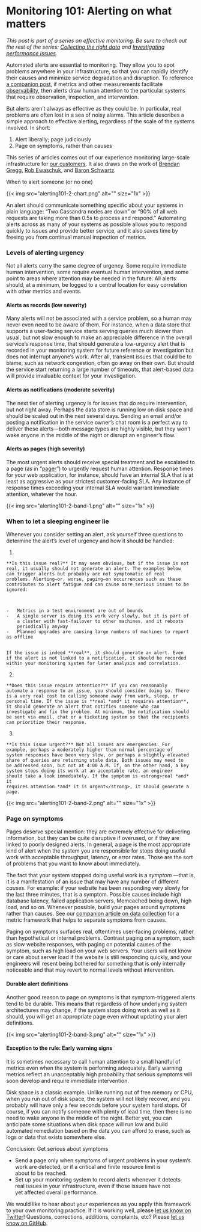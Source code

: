 # Monitoring 101: Alerting on what matters


*This post is part of a series on effective monitoring. Be sure to check out the rest of the series: [Collecting the right data](/blog/monitoring-101-collecting-data/) and [Investigating performance issues](/blog/monitoring-101-investigation/).*

Automated alerts are essential to monitoring. They allow you to spot problems anywhere in your infrastructure, so that you can rapidly identify their causes and minimize service degradation and disruption. To reference [a companion post](/blog/monitoring-101-collecting-data/), if metrics and other measurements facilitate [observability](https://en.wikipedia.org/wiki/Observability), then alerts draw human attention to the particular systems that require observation, inspection, and intervention.



But alerts aren’t always as effective as they could be. In particular, real problems are often lost in a sea of noisy alarms. This article describes a simple approach to effective alerting, regardless of the scale of the systems involved. In short:



1.  Alert liberally; page judiciously
2.  Page on symptoms, rather than causes



This series of articles comes out of our experience monitoring large-scale infrastructure for [our customers](https://www.datadoghq.com/customers/). It also draws on the work of [Brendan Gregg](http://dtdg.co/use-method), [Rob Ewaschuk](http://dtdg.co/philosophy-alerting), and [Baron Schwartz](http://dtdg.co/metrics-attention).



When to alert someone (or no one)



{{< img src="alerting101-2-chart.png" alt="" size="1x" >}}



An alert should communicate something specific about your systems in plain language: “Two Cassandra nodes are down” or “90% of all web requests are taking more than 0.5s to process and respond.” Automating alerts across as many of your systems as possible allows you to respond quickly to issues and provide better service, and it also saves time by freeing you from continual manual inspection of metrics.



### Levels of alerting urgency



Not all alerts carry the same degree of urgency. Some require immediate human intervention, some require eventual human intervention, and some point to areas where attention may be needed in the future. All alerts should, at a minimum, be logged to a central location for easy correlation with other metrics and events.



#### Alerts as records (low severity)



Many alerts will not be associated with a service problem, so a human may never even need to be aware of them. For instance, when a data store that supports a user-facing service starts serving queries much slower than usual, but not slow enough to make an appreciable difference in the overall service’s response time, that should generate a low-urgency alert that is recorded in your monitoring system for future reference or investigation but does not interrupt anyone’s work. After all, transient issues that could be to blame, such as network congestion, often go away on their own. But should the service start returning a large number of timeouts, that alert-based data will provide invaluable context for your investigation.



#### Alerts as notifications (moderate severity)



The next tier of alerting urgency is for issues that do require intervention, but not right away. Perhaps the data store is running low on disk space and should be scaled out in the next several days. Sending an email and/or posting a notification in the service owner’s chat room is a perfect way to deliver these alerts—both message types are highly visible, but they won’t wake anyone in the middle of the night or disrupt an engineer’s flow.



#### Alerts as pages (high severity)



The most urgent alerts should receive special treatment and be escalated to a page (as in “[pager](https://en.wikipedia.org/wiki/Pager)”) to urgently request human attention. Response times for your web application, for instance, should have an internal SLA that is at least as aggressive as your strictest customer-facing SLA. Any instance of response times exceeding your internal SLA would warrant immediate attention, whatever the hour.



{{< img src="alerting101-2-band-1.png" alt="" size="1x" >}}



### When to let a sleeping engineer lie



Whenever you consider setting an alert, ask yourself three questions to determine the alert’s level of urgency and how it should be handled:



1.  

    **Is this issue real?** It may seem obvious, but if the issue is not  
    real, it usually should not generate an alert. The examples below  
    can trigger alerts but probably are not symptomatic of real  
    problems. Alerting—or, worse, paging—on occurrences such as these  
    contributes to alert fatigue and can cause more serious issues to be  
    ignored:
    
    

    -   Metrics in a test environment are out of bounds
    -   A single server is doing its work very slowly, but it is part of  
        a cluster with fast-failover to other machines, and it reboots  
        periodically anyway
    -   Planned upgrades are causing large numbers of machines to report as offline

    
    If the issue is indeed **real**, it should generate an alert. Even  
    if the alert is not linked to a notification, it should be recorded  
    within your monitoring system for later analysis and correlation.

    
2.  

    **Does this issue require attention?** If you can reasonably  
    automate a response to an issue, you should consider doing so. There  
    is a very real cost to calling someone away from work, sleep, or  
    personal time. If the issue is **real *and* it requires attention**,  
    it should generate an alert that notifies someone who can  
    investigate and fix the problem. At minimum, the notification should  
    be sent via email, chat or a ticketing system so that the recipients  
    can prioritize their response.
    
3.  

    **Is this issue urgent?** Not all issues are emergencies. For  
    example, perhaps a moderately higher than normal percentage of  
    system responses have been very slow, or perhaps a slightly elevated  
    share of queries are returning stale data. Both issues may need to  
    be addressed soon, but not at 4:00 A.M. If, on the other hand, a key  
    system stops doing its work at an acceptable rate, an engineer  
    should take a look immediately. If the symptom is <strong>real *and* it  
    requires attention *and* it is urgent</strong>, it should generate a page.


{{< img src="alerting101-2-band-2.png" alt="" size="1x" >}}



### Page on symptoms



Pages deserve special mention: they are extremely effective for delivering information, but they can be quite disruptive if overused, or if they are linked to poorly designed alerts. In general, a page is the most appropriate kind of alert when the system you are responsible for stops doing useful work with acceptable throughput, latency, or error rates. Those are the sort of problems that you want to know about immediately.



The fact that your system stopped doing useful work is a *symptom* —that is, it is a manifestation of an issue that may have any number of different *causes*. For example: if your website has been responding very slowly for the last three minutes, that is a symptom. Possible causes include high database latency, failed application servers, Memcached being down, high load, and so on. Whenever possible, build your pages around symptoms rather than causes. See our [companion article on data collection](/blog/monitoring-101-collecting-data/) for a metric framework that helps to separate symptoms from causes.



Paging on symptoms surfaces real, oftentimes user-facing problems, rather than hypothetical or internal problems. Contrast paging on a symptom, such as slow website responses, with paging on potential causes of the symptom, such as high load on your web servers. Your users will not know or care about server load if the website is still responding quickly, and your engineers will resent being bothered for something that is only internally noticeable and that may revert to normal levels without intervention.



#### Durable alert definitions



Another good reason to page on symptoms is that symptom-triggered alerts tend to be durable. This means that regardless of how underlying system architectures may change, if the system stops doing work as well as it should, you will get an appropriate page even without updating your alert definitions.



{{< img src="alerting101-2-band-3.png" alt="" size="1x" >}}



#### Exception to the rule: Early warning signs



It is sometimes necessary to call human attention to a small handful of metrics even when the system is performing adequately. Early warning metrics reflect an unacceptably high probability that serious symptoms will soon develop and require immediate intervention.



Disk space is a classic example. Unlike running out of free memory or CPU, when you run out of disk space, the system will not likely recover, and you probably will have only a few seconds before your system hard stops. Of course, if you can notify someone with plenty of lead time, then there is no need to wake anyone in the middle of the night. Better yet, you can anticipate some situations when disk space will run low and build automated remediation based on the data you can afford to erase, such as logs or data that exists somewhere else.



Conclusion: Get serious about symptoms




-   Send a page only when symptoms of urgent problems in your system’s  
    work are detected, or if a critical and finite resource limit is  
    about to be reached.
-   Set up your monitoring system to record alerts whenever it detects  
    real issues in your infrastructure, even if those issues have not  
    yet affected overall performance.



We would like to hear about your experiences as you apply this framework to your own monitoring practice. If it is working well, please [let us know on Twitter](https://twitter.com/datadoghq)! Questions, corrections, additions, complaints, etc? Please [let us know on GitHub](https://github.com/DataDog/the-monitor).
